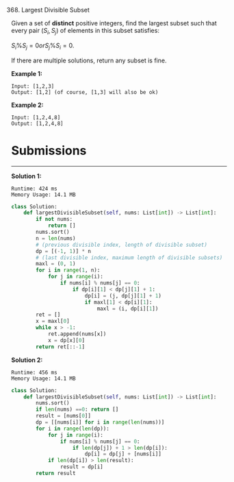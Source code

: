 368. Largest Divisible Subset

Given a set of **distinct** positive integers, find the largest subset such that every pair $(S_i, S_j)$ of elements in this subset satisfies:

$S_i \% S_j = 0 or S_j \% S_i = 0.$

If there are multiple solutions, return any subset is fine.

**Example 1:**

```
Input: [1,2,3]
Output: [1,2] (of course, [1,3] will also be ok)
```

**Example 2:**
```
Input: [1,2,4,8]
Output: [1,2,4,8]
```

# Submissions
---
**Solution 1:**
```
Runtime: 424 ms
Memory Usage: 14.1 MB
```
```python
class Solution:
    def largestDivisibleSubset(self, nums: List[int]) -> List[int]:
        if not nums:
            return []
        nums.sort()
        n = len(nums)
        # (previous divisible index, length of divisible subset)
        dp = [(-1, 1)] * n
        # (last divisible index, maximum length of divisible subsets)
        maxl = (0, 1)
        for i in range(1, n):
            for j in range(i):
                if nums[i] % nums[j] == 0:
                    if dp[i][1] < dp[j][1] + 1:
                        dp[i] = (j, dp[j][1] + 1)
                        if maxl[1] < dp[i][1]:
                            maxl = (i, dp[i][1])
        ret = []
        x = maxl[0]
        while x > -1:
            ret.append(nums[x])
            x = dp[x][0]
        return ret[::-1]
```

**Solution 2:**
```
Runtime: 456 ms
Memory Usage: 14.1 MB
```
```python
class Solution:
    def largestDivisibleSubset(self, nums: List[int]) -> List[int]:
        nums.sort()
        if len(nums) ==0: return []
        result = [nums[0]]
        dp = [[nums[i]] for i in range(len(nums))]
        for i in range(len(dp)):
            for j in range(i):
                if nums[i] % nums[j] == 0:
                    if len(dp[j]) + 1 > len(dp[i]):
                        dp[i] = dp[j] + [nums[i]]
            if len(dp[i]) > len(result):
                result = dp[i]
        return result
```